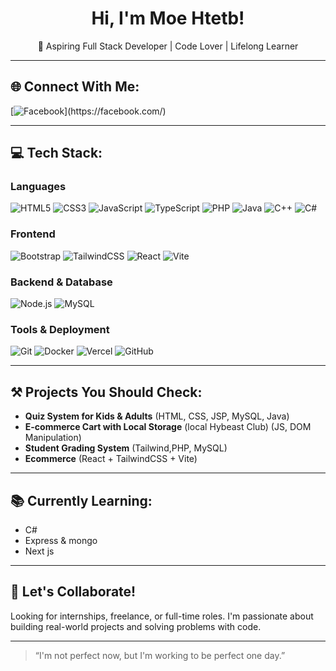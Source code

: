 <h1 align="center">Hi, I'm Moe Htetb!</h1>

<p align="center">
  🚀 Aspiring Full Stack Developer | Code Lover | Lifelong Learner
</p>

---

## 🌐 Connect With Me:

[![Facebook]([https://img.shields.io/badge/Facebook-%231877F2.svg?style=for-the-badge&logo=facebook&logoColor=white](https://www.facebook.com/share/1AeBPvTgaz/?mibextid=wwXIfr))](https://facebook.com/)


---

## 💻 Tech Stack:
### Languages
![HTML5](https://img.shields.io/badge/HTML5-E34F26?style=for-the-badge&logo=html5&logoColor=white)
![CSS3](https://img.shields.io/badge/CSS3-1572B6?style=for-the-badge&logo=css3&logoColor=white)
![JavaScript](https://img.shields.io/badge/JavaScript-F7DF1E?style=for-the-badge&logo=javascript&logoColor=black)
![TypeScript](https://img.shields.io/badge/TypeScript-007ACC?style=for-the-badge&logo=typescript&logoColor=white)
![PHP](https://img.shields.io/badge/PHP-777BB4?style=for-the-badge&logo=php&logoColor=white)
![Java](https://img.shields.io/badge/Java-ED8B00?style=for-the-badge&logo=java&logoColor=white)
![C++](https://img.shields.io/badge/C++-00599C?style=for-the-badge&logo=c%2B%2B&logoColor=white)
![C#](https://img.shields.io/badge/C%23-239120?style=for-the-badge&logo=c-sharp&logoColor=white)

### Frontend
![Bootstrap](https://img.shields.io/badge/Bootstrap-563D7C?style=for-the-badge&logo=bootstrap&logoColor=white)
![TailwindCSS](https://img.shields.io/badge/TailwindCSS-38B2AC?style=for-the-badge&logo=tailwind-css&logoColor=white)
![React](https://img.shields.io/badge/React-20232A?style=for-the-badge&logo=react&logoColor=61DAFB)
![Vite](https://img.shields.io/badge/Vite-646CFF?style=for-the-badge&logo=vite&logoColor=white)

### Backend & Database
![Node.js](https://img.shields.io/badge/Node.js-339933?style=for-the-badge&logo=nodedotjs&logoColor=white)
![MySQL](https://img.shields.io/badge/MySQL-4479A1?style=for-the-badge&logo=mysql&logoColor=white)

### Tools & Deployment
![Git](https://img.shields.io/badge/Git-F05033?style=for-the-badge&logo=git&logoColor=white)
![Docker](https://img.shields.io/badge/Docker-2496ED?style=for-the-badge&logo=docker&logoColor=white)
![Vercel](https://img.shields.io/badge/Vercel-000000?style=for-the-badge&logo=vercel&logoColor=white)
![GitHub](https://img.shields.io/badge/GitHub-181717?style=for-the-badge&logo=github&logoColor=white)

---

## ⚒️ Projects You Should Check:
- **Quiz System for Kids & Adults** (HTML, CSS, JSP, MySQL, Java)
- **E-commerce Cart with Local Storage** (local Hybeast Club) (JS, DOM Manipulation)
- **Student Grading System** (Tailwind,PHP, MySQL)
- **Ecommerce** (React + TailwindCSS + Vite)

---

## 📚 Currently Learning:
- C#
- Express & mongo
- Next js

---

## 🤝 Let's Collaborate!
Looking for internships, freelance, or full-time roles. I'm passionate about building real-world projects and solving problems with code.

---

> “I'm not perfect now, but I'm working to be perfect one day.”

